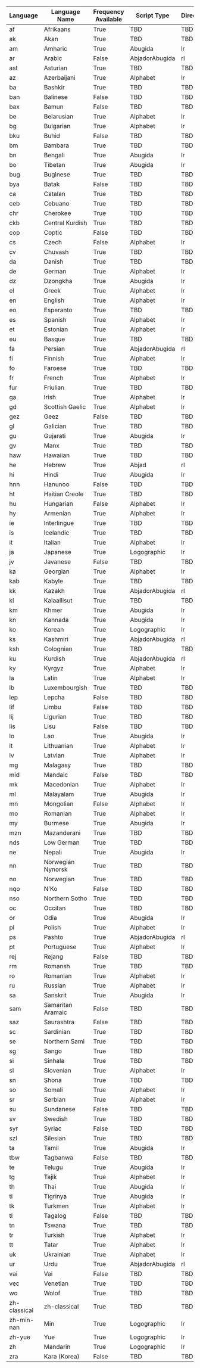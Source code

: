 | Language | Language Name | Frequency Available | Script Type | Direction |
|---|---|---|---|---|
| af | Afrikaans | True | TBD | TBD |
| ak | Akan | True | TBD | TBD |
| am | Amharic | True | Abugida | lr |
| ar | Arabic | False | AbjadorAbugida | rl |
| ast | Asturian | True | TBD | TBD |
| az | Azerbaijani | True | Alphabet | lr |
| ba | Bashkir | True | TBD | TBD |
| ban | Balinese | False | TBD | TBD |
| bax | Bamun | False | TBD | TBD |
| be | Belarusian | True | Alphabet | lr |
| bg | Bulgarian | True | Alphabet | lr |
| bku | Buhid | False | TBD | TBD |
| bm | Bambara | True | TBD | TBD |
| bn | Bengali | True | Abugida | lr |
| bo | Tibetan | True | Abugida | lr |
| bug | Buginese | True | TBD | TBD |
| bya | Batak | False | TBD | TBD |
| ca | Catalan | True | TBD | TBD |
| ceb | Cebuano | True | TBD | TBD |
| chr | Cherokee | True | TBD | TBD |
| ckb | Central Kurdish | True | TBD | TBD |
| cop | Coptic | False | TBD | TBD |
| cs | Czech | False | Alphabet | lr |
| cv | Chuvash | True | TBD | TBD |
| da | Danish | True | TBD | TBD |
| de | German | True | Alphabet | lr |
| dz | Dzongkha | True | Abugida | lr |
| el | Greek | True | Alphabet | lr |
| en | English | True | Alphabet | lr |
| eo | Esperanto | True | TBD | TBD |
| es | Spanish | True | Alphabet | lr |
| et | Estonian | True | Alphabet | lr |
| eu | Basque | True | TBD | TBD |
| fa | Persian | True | AbjadorAbugida | rl |
| fi | Finnish | True | Alphabet | lr |
| fo | Faroese | True | TBD | TBD |
| fr | French | True | Alphabet | lr |
| fur | Friulian | True | TBD | TBD |
| ga | Irish | True | Alphabet | lr |
| gd | Scottish Gaelic | True | Alphabet | lr |
| gez | Geez | False | TBD | TBD |
| gl | Galician | True | TBD | TBD |
| gu | Gujarati | True | Abugida | lr |
| gv | Manx | True | TBD | TBD |
| haw | Hawaiian | True | TBD | TBD |
| he | Hebrew | True | Abjad | rl |
| hi | Hindi | True | Abugida | lr |
| hnn | Hanunoo | False | TBD | TBD |
| ht | Haitian Creole | True | TBD | TBD |
| hu | Hungarian | False | Alphabet | lr |
| hy | Armenian | True | Alphabet | lr |
| ie | Interlingue | True | TBD | TBD |
| is | Icelandic | True | TBD | TBD |
| it | Italian | True | Alphabet | lr |
| ja | Japanese | True | Logographic | lr |
| jv | Javanese | False | TBD | TBD |
| ka | Georgian | True | Alphabet | lr |
| kab | Kabyle | True | TBD | TBD |
| kk | Kazakh | True | AbjadorAbugida | rl |
| kl | Kalaallisut | True | TBD | TBD |
| km | Khmer | True | Abugida | lr |
| kn | Kannada | True | Abugida | lr |
| ko | Korean | True | Logographic | lr |
| ks | Kashmiri | True | AbjadorAbugida | rl |
| ksh | Colognian | True | TBD | TBD |
| ku | Kurdish | True | AbjadorAbugida | rl |
| ky | Kyrgyz | True | Alphabet | lr |
| la | Latin | True | Alphabet | lr |
| lb | Luxembourgish | True | TBD | TBD |
| lep | Lepcha | False | TBD | TBD |
| lif | Limbu | False | TBD | TBD |
| lij | Ligurian | True | TBD | TBD |
| lis | Lisu | False | TBD | TBD |
| lo | Lao | True | Abugida | lr |
| lt | Lithuanian | True | Alphabet | lr |
| lv | Latvian | True | Alphabet | lr |
| mg | Malagasy | True | TBD | TBD |
| mid | Mandaic | False | TBD | TBD |
| mk | Macedonian | True | Alphabet | lr |
| ml | Malayalam | True | Abugida | lr |
| mn | Mongolian | False | Alphabet | lr |
| mo | Romanian | True | Alphabet | lr |
| my | Burmese | True | Abugida | lr |
| mzn | Mazanderani | True | TBD | TBD |
| nds | Low German | True | TBD | TBD |
| ne | Nepali | True | Abugida | lr |
| nn | Norwegian Nynorsk | True | TBD | TBD |
| no | Norwegian | True | TBD | TBD |
| nqo | N’Ko | False | TBD | TBD |
| nso | Northern Sotho | True | TBD | TBD |
| oc | Occitan | True | TBD | TBD |
| or | Odia | True | Abugida | lr |
| pl | Polish | True | Alphabet | lr |
| ps | Pashto | True | AbjadorAbugida | rl |
| pt | Portuguese | True | Alphabet | lr |
| rej | Rejang | False | TBD | TBD |
| rm | Romansh | True | TBD | TBD |
| ro | Romanian | True | Alphabet | lr |
| ru | Russian | True | Alphabet | lr |
| sa | Sanskrit | True | Abugida | lr |
| sam | Samaritan Aramaic | False | TBD | TBD |
| saz | Saurashtra | False | TBD | TBD |
| sc | Sardinian | True | TBD | TBD |
| se | Northern Sami | True | TBD | TBD |
| sg | Sango | True | TBD | TBD |
| si | Sinhala | True | TBD | TBD |
| sl | Slovenian | True | Alphabet | lr |
| sn | Shona | True | TBD | TBD |
| so | Somali | True | Alphabet | lr |
| sr | Serbian | True | Alphabet | lr |
| su | Sundanese | False | TBD | TBD |
| sv | Swedish | True | TBD | TBD |
| syr | Syriac | False | TBD | TBD |
| szl | Silesian | True | TBD | TBD |
| ta | Tamil | True | Abugida | lr |
| tbw | Tagbanwa | False | TBD | TBD |
| te | Telugu | True | Abugida | lr |
| tg | Tajik | True | Alphabet | lr |
| th | Thai | True | Abugida | lr |
| ti | Tigrinya | True | Abugida | lr |
| tk | Turkmen | True | Alphabet | lr |
| tl | Tagalog | False | TBD | TBD |
| tn | Tswana | True | TBD | TBD |
| tr | Turkish | True | Alphabet | lr |
| tt | Tatar | True | Alphabet | lr |
| uk | Ukrainian | True | Alphabet | lr |
| ur | Urdu | True | AbjadorAbugida | rl |
| vai | Vai | False | TBD | TBD |
| vec | Venetian | True | TBD | TBD |
| wo | Wolof | True | TBD | TBD |
| zh-classical | zh-classical | True | TBD | TBD |
| zh-min-nan | Min | True | Logographic | lr |
| zh-yue | Yue | True | Logographic | lr |
| zh | Mandarin | True | Logographic | lr |
| zra | Kara (Korea) | False | TBD | TBD |
